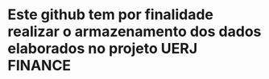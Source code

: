 # Este github tem por finalidade realizar o armazenamento dos dados elaborados no projeto UERJ FINANCE
